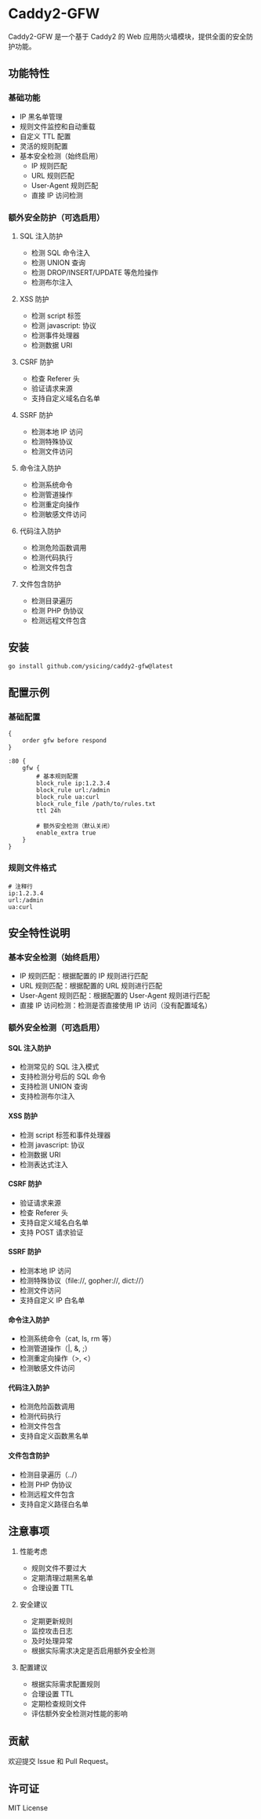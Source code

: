 # Caddy2-GFW

Caddy2-GFW 是一个基于 Caddy2 的 Web 应用防火墙模块，提供全面的安全防护功能。

## 功能特性

### 基础功能
- IP 黑名单管理
- 规则文件监控和自动重载
- 自定义 TTL 配置
- 灵活的规则配置
- 基本安全检测（始终启用）
  - IP 规则匹配
  - URL 规则匹配
  - User-Agent 规则匹配
  - 直接 IP 访问检测

### 额外安全防护（可选启用）
1. SQL 注入防护
   - 检测 SQL 命令注入
   - 检测 UNION 查询
   - 检测 DROP/INSERT/UPDATE 等危险操作
   - 检测布尔注入

2. XSS 防护
   - 检测 script 标签
   - 检测 javascript: 协议
   - 检测事件处理器
   - 检测数据 URI

3. CSRF 防护
   - 检查 Referer 头
   - 验证请求来源
   - 支持自定义域名白名单

4. SSRF 防护
   - 检测本地 IP 访问
   - 检测特殊协议
   - 检测文件访问

5. 命令注入防护
   - 检测系统命令
   - 检测管道操作
   - 检测重定向操作
   - 检测敏感文件访问

6. 代码注入防护
   - 检测危险函数调用
   - 检测代码执行
   - 检测文件包含

7. 文件包含防护
   - 检测目录遍历
   - 检测 PHP 伪协议
   - 检测远程文件包含

## 安装

```bash
go install github.com/ysicing/caddy2-gfw@latest
```

## 配置示例

### 基础配置
```caddyfile
{
    order gfw before respond
}

:80 {
    gfw {
        # 基本规则配置
        block_rule ip:1.2.3.4
        block_rule url:/admin
        block_rule ua:curl
        block_rule_file /path/to/rules.txt
        ttl 24h

        # 额外安全检测（默认关闭）
        enable_extra true
    }
}
```

### 规则文件格式
```
# 注释行
ip:1.2.3.4
url:/admin
ua:curl
```

## 安全特性说明

### 基本安全检测（始终启用）
- IP 规则匹配：根据配置的 IP 规则进行匹配
- URL 规则匹配：根据配置的 URL 规则进行匹配
- User-Agent 规则匹配：根据配置的 User-Agent 规则进行匹配
- 直接 IP 访问检测：检测是否直接使用 IP 访问（没有配置域名）

### 额外安全检测（可选启用）
#### SQL 注入防护
- 检测常见的 SQL 注入模式
- 支持检测分号后的 SQL 命令
- 支持检测 UNION 查询
- 支持检测布尔注入

#### XSS 防护
- 检测 script 标签和事件处理器
- 检测 javascript: 协议
- 检测数据 URI
- 检测表达式注入

#### CSRF 防护
- 验证请求来源
- 检查 Referer 头
- 支持自定义域名白名单
- 支持 POST 请求验证

#### SSRF 防护
- 检测本地 IP 访问
- 检测特殊协议（file://, gopher://, dict://）
- 检测文件访问
- 支持自定义 IP 白名单

#### 命令注入防护
- 检测系统命令（cat, ls, rm 等）
- 检测管道操作（|, &, ;）
- 检测重定向操作（>, <）
- 检测敏感文件访问

#### 代码注入防护
- 检测危险函数调用
- 检测代码执行
- 检测文件包含
- 支持自定义函数黑名单

#### 文件包含防护
- 检测目录遍历（../）
- 检测 PHP 伪协议
- 检测远程文件包含
- 支持自定义路径白名单

## 注意事项

1. 性能考虑
   - 规则文件不要过大
   - 定期清理过期黑名单
   - 合理设置 TTL

2. 安全建议
   - 定期更新规则
   - 监控攻击日志
   - 及时处理异常
   - 根据实际需求决定是否启用额外安全检测

3. 配置建议
   - 根据实际需求配置规则
   - 合理设置 TTL
   - 定期检查规则文件
   - 评估额外安全检测对性能的影响

## 贡献

欢迎提交 Issue 和 Pull Request。

## 许可证

MIT License
